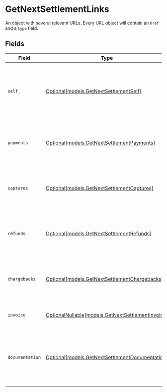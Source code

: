 # GetNextSettlementLinks

An object with several relevant URLs. Every URL object will contain an `href` and a `type` field.


## Fields

| Field                                                                                          | Type                                                                                           | Required                                                                                       | Description                                                                                    |
| ---------------------------------------------------------------------------------------------- | ---------------------------------------------------------------------------------------------- | ---------------------------------------------------------------------------------------------- | ---------------------------------------------------------------------------------------------- |
| `self_`                                                                                        | [Optional[models.GetNextSettlementSelf]](../models/getnextsettlementself.md)                   | :heavy_minus_sign:                                                                             | In v2 endpoints, URLs are commonly represented as objects with an `href` and `type` field.     |
| `payments`                                                                                     | [Optional[models.GetNextSettlementPayments]](../models/getnextsettlementpayments.md)           | :heavy_minus_sign:                                                                             | The API resource URL of the [payments](list-payments) included in this settlement.             |
| `captures`                                                                                     | [Optional[models.GetNextSettlementCaptures]](../models/getnextsettlementcaptures.md)           | :heavy_minus_sign:                                                                             | The API resource URL of the [captures](list-captures) included in this settlement.             |
| `refunds`                                                                                      | [Optional[models.GetNextSettlementRefunds]](../models/getnextsettlementrefunds.md)             | :heavy_minus_sign:                                                                             | The API resource URL of the [refunds](list-refunds) deducted from this settlement.             |
| `chargebacks`                                                                                  | [Optional[models.GetNextSettlementChargebacks]](../models/getnextsettlementchargebacks.md)     | :heavy_minus_sign:                                                                             | The API resource URL of the [chargebacks](list-chargebacks) deducted from this settlement.     |
| `invoice`                                                                                      | [OptionalNullable[models.GetNextSettlementInvoice]](../models/getnextsettlementinvoice.md)     | :heavy_minus_sign:                                                                             | The API resource URL of the [invoice](list-invoices).                                          |
| `documentation`                                                                                | [Optional[models.GetNextSettlementDocumentation]](../models/getnextsettlementdocumentation.md) | :heavy_minus_sign:                                                                             | In v2 endpoints, URLs are commonly represented as objects with an `href` and `type` field.     |